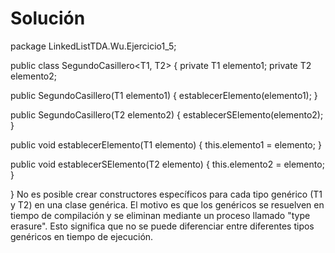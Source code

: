 # Solución

package LinkedListTDA.Wu.Ejercicio1_5;

public class SegundoCasillero<T1, T2> {
private T1 elemento1;
private T2 elemento2;

public SegundoCasillero(T1 elemento1) {
establecerElemento(elemento1);
}

public SegundoCasillero(T2 elemento2) {
establecerSElemento(elemento2);
}

public void establecerElemento(T1 elemento) {
this.elemento1 = elemento;
}

public void establecerSElemento(T2 elemento) {
this.elemento2 = elemento;
}

}
No es posible crear constructores específicos para cada tipo genérico (T1 y T2) en una clase genérica. El motivo es que los genéricos se resuelven en tiempo de compilación y se eliminan mediante un proceso llamado "type erasure". Esto significa que no se puede diferenciar entre diferentes tipos genéricos en tiempo de ejecución.
